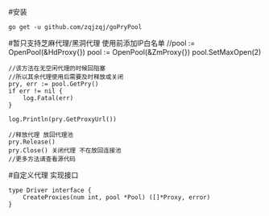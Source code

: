 #安装

    go get -u github.com/zqjzqj/goPryPool

#暂只支持芝麻代理/黑洞代理
    使用前添加IP白名单
    //pool := OpenPool(&HdProxy{})
    pool := OpenPool(&ZmProxy{})
    pool.SetMaxOpen(2)
    
    //该方法在无空闲代理的时候回阻塞 
    //所以其余代理使用后需要及时释放或关闭
    pry, err := pool.GetPry()
    if err != nil {
        log.Fatal(err)
    }

    log.Println(pry.GetProxyUrl())
    
    //释放代理 放回代理池
    pry.Release()
    pry.Close() 关闭代理 不在放回连接池
    //更多方法请查看源代码
#自定义代理
    实现接口
    
    type Driver interface {
    	CreateProxies(num int, pool *Pool) ([]*Proxy, error)
    }
